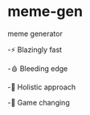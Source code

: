 # meme-gen

meme generator

-⚡ Blazingly fast

-🩸 Bleeding edge

-🌱 Holistic approach

-🤯 Game changing
